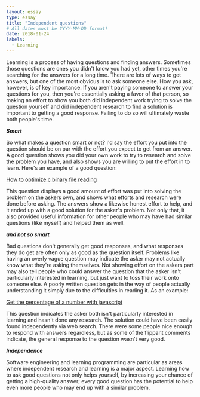```yaml
---
layout: essay
type: essay
title: "Independent questions"
# All dates must be YYYY-MM-DD format!
date: 2018-01-24
labels:
  - Learning
---
```


Learning is a process of having questions and finding answers. Sometimes those questions are ones you didn't know you had yet, other times you're searching for the answers for a long time. There are lots of ways to get answers, but one of the most obvious is to ask someone else. How you ask, however, is of key importance. If you aren't paying someone to answer your questions for you, then you're essentially asking a favor of that person, so making an effort to show you both did independent work trying to solve the question yourself and did independent research to find a solution is important to getting a good response. Failing to do so will ultimately waste both people's time.

***Smart***

So what makes a question smart or not? I'd say the effort you put into the question should be on par with the effort you expect to get from an answer. A good question shows you did your own work to try to research and solve the problem you have, and also shows you are willing to put the effort in to learn. Here's an example of a good question: 

[How to optimize c binary file reading](https://stackoverflow.com/questions/28484573/how-to-optimize-c-binary-file-reading "Stackoverflow")

This question displays a good amount of effort was put into solving the problem on the askers own, and shows what efforts and research were done before asking. The answers show a likewise honest effort to help, and it ended up with a good solution for the asker's problem. Not only that, it also provided useful information for other people who may have had similar questions (like myself) and helped them as well.

***and not so smart***

Bad questions don't generally get good responses, and what responses they do get are often only as good as the question itself. Problems like having an overly vague question may indicate the asker may not actually know what they're asking themselves. Not showing effort on the askers part may also tell people who could answer the question that the asker isn't particularly interested in learning, but just want to toss their work onto someone else. A poorly written question gets in the way of people actually understanding it simply due to the difficulties in reading it.
As an example:

[Get the percentage of a number with javascript](https://stackoverflow.com/questions/35723062/get-the-percentage-of-a-number-with-javascript "Stackoverflow")

This question indicates the asker both isn't particularly interested in learning and hasn't done any research. The solution could have been easily found independently via web search. There were some people nice enough to respond with answers regardless, but as some of the flippant comments indicate, the general response to the question wasn't very good.

***Independence***

Software engineering and learning programming are particular as areas where independent research and learning is a major aspect. Learning how to ask good questions not only helps yourself, by increasing your chance of getting a high-quality answer; every good question has the potential to help even more people who may end up with a similar problem.
